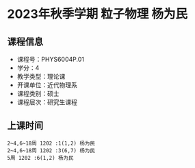 # 2023年秋季学期 粒子物理 杨为民






## 课程信息

- 课程号：PHYS6004P.01
- 学分：4
- 教学类型：理论课
- 开课单位：近代物理系
- 课程类别：硕士
- 课程层次：研究生课程

## 上课时间

```
2~4,6~18周 1202 :1(1,2) 杨为民
2~4,6~18周 1202 :3(6,7) 杨为民
5周 1202 :6(1,2) 杨为民
```

